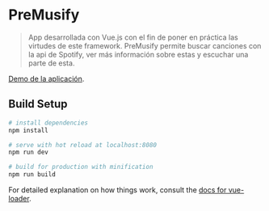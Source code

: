 # PreMusify
> App desarrollada con Vue.js con el fin de poner en práctica las virtudes de este framework.
> PreMusify permite buscar canciones con la api de Spotify, ver más información sobre estas y escuchar una parte de esta.

[Demo de la aplicación](https://premusify.herokuapp.com/).

## Build Setup

``` bash
# install dependencies
npm install

# serve with hot reload at localhost:8080
npm run dev

# build for production with minification
npm run build
```

For detailed explanation on how things work, consult the [docs for vue-loader](http://vuejs.github.io/vue-loader).
